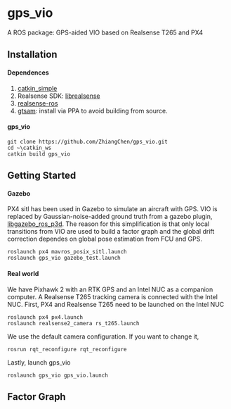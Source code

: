 # gps_vio

A ROS package: GPS-aided VIO based on Realsense T265 and PX4

## Installation
#### Dependences
1. [catkin_simple]()
2. Realsense SDK: [librealsense](https://github.com/IntelRealSense/librealsense/blob/development/doc/distribution_linux.md)
3. [realsense-ros](https://github.com/IntelRealSense/realsense-ros)
4. [gtsam](https://gtsam.org/get_started/): install via PPA to avoid building from source. 
#### gps_vio
```
git clone https://github.com/ZhiangChen/gps_vio.git
cd ~\catkin_ws
catkin build gps_vio
```

## Getting Started
#### Gazebo
PX4 sitl has been used in Gazebo to simulate an aircraft with GPS. VIO is replaced by Gaussian-noise-added ground truth from a gazebo plugin, [libgazebo_ros_p3d](http://docs.ros.org/electric/api/gazebo_plugins/html/group__GazeboRosP3D.html). The reason for this simplification is that only local transitions from VIO are used to build a factor graph and the global drift correction dependes on global pose estimation from FCU and GPS.
```
roslaunch px4 mavros_posix_sitl.launch
roslaunch gps_vio gazebo_test.launch
```

#### Real world
We have Pixhawk 2 with an RTK GPS and an Intel NUC as a companion computer. A Realsense T265 tracking camera is connected with the Intel NUC. First, PX4 and Realsense T265 need to be launched on the Intel NUC
```
roslaunch px4 px4.launch
roslaunch realsense2_camera rs_t265.launch
```
We use the default camera configuration. If you want to change it, 
```
rosrun rqt_reconfigure rqt_reconfigure
```
Lastly, launch gps_vio
```
roslaunch gps_vio gps_vio.launch
```

## Factor Graph

